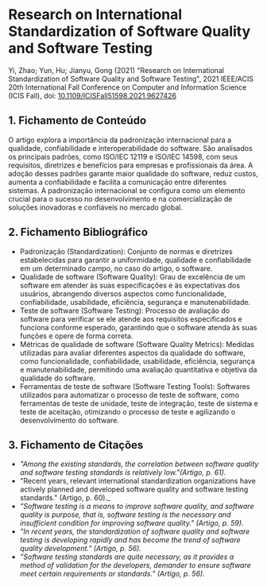 # Research on International Standardization of Software Quality and Software Testing

Yi, Zhao; Yun, Hu; Jianyu, Gong (2021) "Research on International Standardization of Software Quality and Software Testing", 2021 IEEE/ACIS 20th International Fall Conference on Computer and Information Science (ICIS Fall), doi: [10.1109/ICISFall51598.2021.9627426](https://doi.org/10.1109/ICISFall51598.2021.9627426)

## 1. Fichamento de Conteúdo

 O artigo explora a importância da padronização internacional para a qualidade, confiabilidade e interoperabilidade do software. São analisados os principais padrões, como ISO/IEC 12119 e ISO/IEC 14598, com seus requisitos, diretrizes e benefícios para empresas e profissionais da área. A adoção desses padrões garante maior qualidade do software, reduz custos, aumenta a confiabilidade e facilita a comunicação entre diferentes sistemas. A padronização internacional se configura como um elemento crucial para o sucesso no desenvolvimento e na comercialização de soluções inovadoras e confiáveis no mercado global.

## 2. Fichamento Bibliográfico
* Padronização (Standardization): Conjunto de normas e diretrizes estabelecidas para garantir a uniformidade, qualidade e confiabilidade em um determinado campo, no caso do artigo, o software.
* Qualidade de software (Software Quality): Grau de excelência de um software em atender às suas especificações e às expectativas dos usuários, abrangendo diversos aspectos como funcionalidade, confiabilidade, usabilidade, eficiência, segurança e manutenabilidade.
* Teste de software (Software Testing): Processo de avaliação do software para verificar se ele atende aos requisitos especificados e funciona conforme esperado, garantindo que o software atenda às suas funções e opere de forma correta.
* Métricas de qualidade de software (Software Quality Metrics): Medidas utilizadas para avaliar diferentes aspectos da qualidade do software, como funcionalidade, confiabilidade, usabilidade, eficiência, segurança e manutenabilidade, permitindo uma avaliação quantitativa e objetiva da qualidade do software.
* Ferramentas de teste de software (Software Testing Tools): Softwares utilizados para automatizar o processo de teste de software, como ferramentas de teste de unidade, teste de integração, teste de sistema e teste de aceitação, otimizando o processo de teste e agilizando o desenvolvimento do software.

## 3. Fichamento de Citações
* _"Among the existing standards, the correlation between software quality and software testing standards is relatively low."(Artigo, p. 61)._
* "Recent years, relevant international standardization organizations have actively planned and developed software quality and software testing standards." (Artigo, p. 60)._
* _"Software testing is a means to improve software quality, and software quality is purpose, that is, software testing is the necessary and insufficient condition for improving software quality." (Artigo, p. 59)._
* _"In recent years, the standardization of software quality and software testing is developing rapidly and has become the trend of software quality development." (Artigo, p. 56)._
* _"Software testing standards are quite necessary, as it provides a method of validation for the developers, demander to ensure software meet certain requirements or standards." (Artigo, p. 56)._